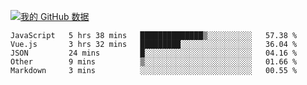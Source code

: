 [![我的 GitHub 数据](https://github-readme-stats.vercel.app/api?username=unbrain&?theme=dark)]()

<!--START_SECTION:waka-->
```text
JavaScript   5 hrs 38 mins   ██████████████▒░░░░░░░░░░   57.38 % 
Vue.js       3 hrs 32 mins   █████████░░░░░░░░░░░░░░░░   36.04 % 
JSON         24 mins         █░░░░░░░░░░░░░░░░░░░░░░░░   04.16 % 
Other        9 mins          ▒░░░░░░░░░░░░░░░░░░░░░░░░   01.66 % 
Markdown     3 mins          ░░░░░░░░░░░░░░░░░░░░░░░░░   00.55 % 
```
<!--END_SECTION:waka-->

